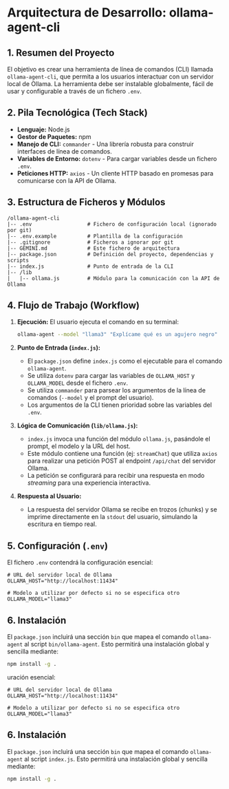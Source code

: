 # Arquitectura de Desarrollo: ollama-agent-cli

## 1. Resumen del Proyecto

El objetivo es crear una herramienta de línea de comandos (CLI) llamada `ollama-agent-cli`, que permita a los usuarios interactuar con un servidor local de Ollama. La herramienta debe ser instalable globalmente, fácil de usar y configurable a través de un fichero `.env`.

## 2. Pila Tecnológica (Tech Stack)

- **Lenguaje:** Node.js
- **Gestor de Paquetes:** npm
- **Manejo de CLI:** `commander` - Una librería robusta para construir interfaces de línea de comandos.
- **Variables de Entorno:** `dotenv` - Para cargar variables desde un fichero `.env`.
- **Peticiones HTTP:** `axios` - Un cliente HTTP basado en promesas para comunicarse con la API de Ollama.

## 3. Estructura de Ficheros y Módulos

```
/ollama-agent-cli
|-- .env                  # Fichero de configuración local (ignorado por git)
|-- .env.example          # Plantilla de la configuración
|-- .gitignore            # Ficheros a ignorar por git
|-- GEMINI.md             # Este fichero de arquitectura
|-- package.json          # Definición del proyecto, dependencias y scripts
|-- index.js              # Punto de entrada de la CLI
|-- /lib
|   |-- ollama.js         # Módulo para la comunicación con la API de Ollama
```

## 4. Flujo de Trabajo (Workflow)

1.  **Ejecución:** El usuario ejecuta el comando en su terminal:
    ```bash
    ollama-agent --model "llama3" "Explícame qué es un agujero negro"
    ```

2.  **Punto de Entrada (`index.js`):**
    *   El `package.json` define `index.js` como el ejecutable para el comando `ollama-agent`.
    *   Se utiliza `dotenv` para cargar las variables de `OLLAMA_HOST` y `OLLAMA_MODEL` desde el fichero `.env`.
    *   Se utiliza `commander` para parsear los argumentos de la línea de comandos (`--model` y el prompt del usuario).
    *   Los argumentos de la CLI tienen prioridad sobre las variables del `.env`.

3.  **Lógica de Comunicación (`lib/ollama.js`):**
    *   `index.js` invoca una función del módulo `ollama.js`, pasándole el prompt, el modelo y la URL del host.
    *   Este módulo contiene una función (ej: `streamChat`) que utiliza `axios` para realizar una petición POST al endpoint `/api/chat` del servidor Ollama.
    *   La petición se configurará para recibir una respuesta en modo *streaming* para una experiencia interactiva.

4.  **Respuesta al Usuario:**
    *   La respuesta del servidor Ollama se recibe en trozos (chunks) y se imprime directamente en la `stdout` del usuario, simulando la escritura en tiempo real.

## 5. Configuración (`.env`)

El fichero `.env` contendrá la configuración esencial:

```
# URL del servidor local de Ollama
OLLAMA_HOST="http://localhost:11434"

# Modelo a utilizar por defecto si no se especifica otro
OLLAMA_MODEL="llama3"
```

## 6. Instalación

El `package.json` incluirá una sección `bin` que mapea el comando `ollama-agent` al script `bin/ollama-agent`. Esto permitirá una instalación global y sencilla mediante:

```bash
npm install -g .
```
uración esencial:

```
# URL del servidor local de Ollama
OLLAMA_HOST="http://localhost:11434"

# Modelo a utilizar por defecto si no se especifica otro
OLLAMA_MODEL="llama3"
```

## 6. Instalación

El `package.json` incluirá una sección `bin` que mapea el comando `ollama-agent` al script `index.js`. Esto permitirá una instalación global y sencilla mediante:

```bash
npm install -g .
```
